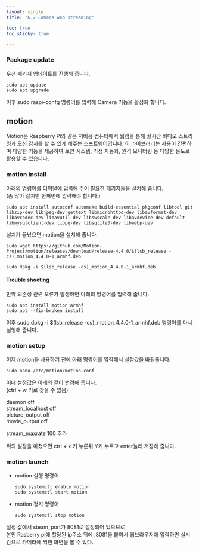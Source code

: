 ```yaml
---
layout: single
title: "6.2 Camera web streaming"

toc: true
toc_sticky: true

---
```



### Package update
우선 패키지 업데이트를 진행해 줍니다.
```
sudo apt update
sudo apt upgrade
```
이후 sudo raspi-confg 명령어를 입력해 Camera 기능을 활성화 합니다.

## motion
Motion은 Raspberry Pi와 같은 저비용 컴퓨터에서 웹캠을 통해 실시간 비디오 스트리밍과 모션 감지를 할 수 있게 해주는 소프트웨어입니다. 이 라이브러리는 사용이 간편하며 다양한 기능을 제공하여 보안 시스템, 가정 자동화, 원격 모니터링 등 다양한 용도로 활용할 수 있습니다.

### motion install 
아래의 명령어를 터미널에 입력해 주어 필요한 패키지들을 설치해 줍니다.  
(좀 많이 길지만 한꺼번에 입력해야 합니다.)
```
sudo apt install autoconf automake build-essential pkgconf libtool git libzip-dev libjpeg-dev gettext libmicrohttpd-dev libavformat-dev libavcodec-dev libavutil-dev libswscale-dev libavdevice-dev default-libmysqlclient-dev libpq-dev libsqlite3-dev libwebp-dev
```

설치가 끝났으면 motion을 설치해 줍니다.
```
sudo wget https://github.com/Motion-Project/motion/releases/download/release-4.4.0/$(lsb_release -cs)_motion_4.4.0-1_armhf.deb
```

```
sudo dpkg -i $(lsb_release -cs)_motion_4.4.0-1_armhf.deb
```


#### Trouble shooting 
만약 의존성 관련 오류가 발생하면 아래의 명령어를 입력해 줍니다.
```
sudo apt install motion:armhf
sudo apt --fix-broken install
```
이후 sudo dpkg -i $(lsb_release -cs)_motion_4.4.0-1_armhf.deb 명령어를 다시 실행해 줍니다.

### motion setup 
이제 motion을 사용하기 전에 아래 명령어를 입력해서 설정값을 바꿔줍니다.
```
sudo nano /etc/motion/motion.conf
```
이때 설정값은 아래와 같이 변경해 줍니다.  
(ctrl + w 키로 찾을 수 있음)  

daemon              off  
stream_localhost    off  
picture_output      off  
movie_output        off  

stream_maxrate 100 추가 

위의 설정을 마쳤으면 ctrl + x 키 누른뒤 Y키 누르고 enter눌러 저장해 줍니다.
### motion launch 
- motion 실행 명령어
    ```
    sudo systemctl enable motion
    sudo systemctl start motion
    ```
- motion 정지 명령어
    ```
    sudo systemctl stop motion
    ```

설정 값에서 steam_port가 8081로 설정되어 있으므로  
본인 Rasberry pi에 할당된 ip주소 뒤에 :8081을 붙여서 웹브라우저에 입력하면 실시간으로 카메라에 찍힌 화면을 볼 수 있다.